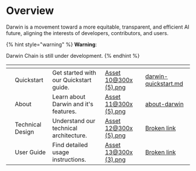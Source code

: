 # Overview

Darwin is a movement toward a more equitable, transparent, and efficient AI future, aligning the interests of developers, contributors, and users.&#x20;

{% hint style="warning" %}
**Warning**:

Darwin Chain is still under development.
{% endhint %}

<table data-card-size="large" data-view="cards"><thead><tr><th></th><th></th><th></th><th data-hidden data-card-cover data-type="files"></th><th data-hidden data-card-target data-type="content-ref"></th></tr></thead><tbody><tr><td></td><td>Quickstart</td><td>Get started with our Quickstart guide.</td><td><a href=".gitbook/assets/Asset 10@300x (5).png">Asset 10@300x (5).png</a></td><td><a href="for-developers/darwin-quickstart.md">darwin-quickstart.md</a></td></tr><tr><td></td><td>About</td><td>Learn about Darwin and it's features.</td><td><a href=".gitbook/assets/Asset 11@300x (5).png">Asset 11@300x (5).png</a></td><td><a href="getting-started/about-darwin/">about-darwin</a></td></tr><tr><td></td><td>Technical Design</td><td>Understand our technical architecture.</td><td><a href=".gitbook/assets/Asset 12@300x (5).png">Asset 12@300x (5).png</a></td><td><a href="broken-reference">Broken link</a></td></tr><tr><td></td><td>User Guide</td><td>Find detailed usage instructions.       </td><td><a href=".gitbook/assets/Asset 13@300x (3).png">Asset 13@300x (3).png</a></td><td><a href="broken-reference">Broken link</a></td></tr></tbody></table>

